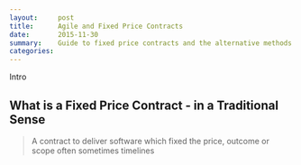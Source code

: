 ```yaml
---
layout:     post
title:      Agile and Fixed Price Contracts
date:       2015-11-30
summary:    Guide to fixed price contracts and the alternative methods of devliery for software development
categories: 
---
```


Intro

## What is a Fixed Price Contract - in a Traditional Sense

<blockquote>
A contract to deliver software which fixed the price, outcome or scope often sometimes timelines
</blockquote>


